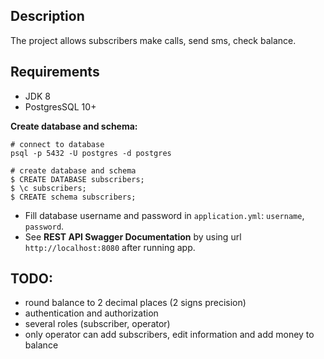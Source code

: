 ## Description
The project allows subscribers make calls, send sms, check balance.

## Requirements
- JDK 8
- PostgresSQL 10+

**Create database and schema:**
```
# connect to database
psql -p 5432 -U postgres -d postgres

# create database and schema
$ CREATE DATABASE subscribers;
$ \c subscribers;
$ CREATE schema subscribers;
```

- Fill database username and password in `application.yml`: `username`, `password`.
- See **REST API Swagger Documentation** by using url `http://localhost:8080` after running app.

## TODO:
- round balance to 2 decimal places (2 signs precision)
- authentication and authorization 
- several roles (subscriber, operator)
- only operator can add subscribers, edit information and add money to balance
 
